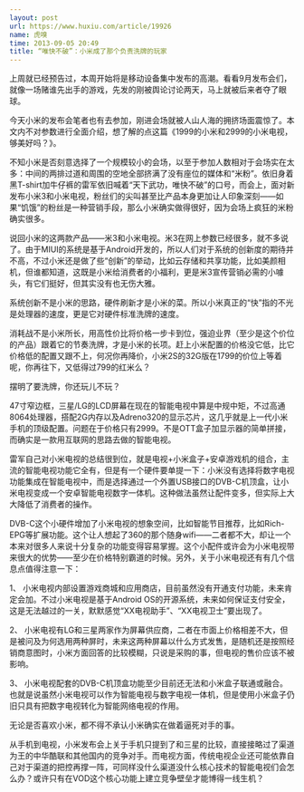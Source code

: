 ```yaml
---
layout: post
url: https://www.huxiu.com/article/19926
name: 虎嗅
time: 2013-09-05 20:49
title: “唯快不破”：小米成了那个负责洗牌的玩家
---
```

上周就已经预告过，本周开始将是移动设备集中发布的高潮。看看9月发布会们，就像一场赌谁先出手的游戏，先发的刚被舆论讨论两天，马上就被后来者夺了眼球。

今天小米的发布会笔者也有去参加，刚进会场就被人山人海的拥挤场面震惊了。本文内不对参数进行全面介绍，想了解的点这篇《1999的小米和2999的小米电视，够美好吗？》。

不知小米是否刻意选择了一个规模较小的会场，以至于参加人数相对于会场实在太多：中间的两排过道和周围的空地全部挤满了没有座位的媒体和“米粉”。依旧身着黑T-shirt加牛仔裤的雷军依旧喊着“天下武功，唯快不破”的口号，而会上，面对新发布小米3和小米电视，粉丝们的尖叫甚至比产品本身更加让人印象深刻——如果“饥饿”的粉丝是一种营销手段，那么小米确实做得很好，因为会场上疯狂的米粉确实很多。

说回小米的这两款产品——米3和小米电视。米3在网上参数已经很多，就不多说了。由于MIUI的系统是基于Android开发的，所以人们对于系统的创新度的期待并不高，不过小米还是做了些“创新”的举动，比如云存储和共享功能，比如美颜相机，但谁都知道，这既是小米给消费者的小福利，更是米3宣传营销必需的小噱头，有它们挺好，但其实没有也无伤大雅。

系统创新不是小米的思路，硬件刷新才是小米的菜。所以小米真正的“快”指的不光是处理器的速度，更是它对硬件标准洗牌的速度。

消耗战不是小米所长，用高性价比将价格一步卡到位，强迫业界（至少是这个价位的产品）跟着它的节奏洗牌，才是小米的长项。赶上小米配置的价格没它低，比它价格低的配置又跟不上，何况你再降价，小米2S的32G版在1799的价位上等着呢，你再往下，又低得过799的红米么？

摆明了要洗牌，你还玩儿不玩？

47寸窄边框，三星/LG的LCD屏幕在现在的智能电视中算是中规中矩，不过高通8064处理器，搭配2G内存以及Adreno320的显示芯片，这几乎就是上一代小米手机的顶级配置。问题在于价格只有2999。不是OTT盒子加显示器的简单拼接，而确实是一款用互联网的思路去做的智能电视。

雷军自己对小米电视的总结很到位，就是电视+小米盒子+安卓游戏机的组合，主流的智能电视功能它全有，但是有一个硬件要单提一下：小米没有选择将数字电视功能集成在智能电视中，而是选择通过一个外置USB接口的DVB-C机顶盒，让小米电视变成一个安卓智能电视数字一体机。这种做法虽然让配件变多，但实际上大大降低了消费者的操作。

DVB-C这个小硬件增加了小米电视的想象空间，比如智能节目推荐，比如Rich-EPG等扩展功能。这个让人想起了360的那个随身wifi——二者都不大，却让一个本来对很多人来说十分复杂的功能变得容易掌握。这个小配件或许会为小米电视带来很大的优势——至少在价格特别霸道的时候。另外，关于小米电视还有有几个信息点值得注意一下：

1、 小米电视内部设置游戏商城和应用商店，目前虽然没有开通支付功能，未来肯定会加。不过小米电视是基于Android OS的开源系统，未来如何保证支付安全，这是无法越过的一关，默默感觉“XX电视助手”、“XX电视卫士”要出现了。

2、 小米电视有LG和三星两家作为屏幕供应商，二者在市面上价格相差不大，但是被问及为何选用两种屏时，未来这两种屏幕以什么方式发售，是随机还是按照经销商意图时，小米方面回答的比较模糊，只说是采购的事，但电视的售价应该不被影响。

3、 小米电视配套的DVB-C机顶盒功能至少目前还无法和小米盒子联通或融合。也就是说虽然小米电视可以作为智能电视与数字电视一体机，但是使用小米盒子仍旧只具有把数字电视转化为智能网络电视的作用。

无论是否喜欢小米，都不得不承认小米确实在做着逼死对手的事。

从手机到电视，小米发布会上关于手机只提到了和三星的比较，直接接略过了渠道为王的中华酷联和其他国内的竞争对手。而电视方面，传统电视企业还可能依靠自己对于渠道的把控再撑一阵，可同样没什么渠道没什么核心技术的智能电视们会怎么办？或许只有在VOD这个核心功能上建立竞争壁垒才能博得一线生机？

